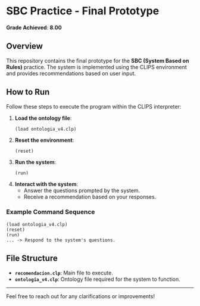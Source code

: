 # SBC Practice - Final Prototype  
**Grade Achieved**: **8.00**

## Overview  

This repository contains the final prototype for the **SBC (System Based on Rules)** practice. The system is implemented using the CLIPS environment and provides recommendations based on user input.

## How to Run  

Follow these steps to execute the program within the CLIPS interpreter:

1. **Load the ontology file**:  
   ```clips
   (load ontologia_v4.clp)
   ```
2. **Reset the environment**:  
   ```clips
   (reset)
   ```
3. **Run the system**:  
   ```clips
   (run)
   ```
4. **Interact with the system**:  
   - Answer the questions prompted by the system.  
   - Receive a recommendation based on your responses.

### Example Command Sequence  
```clips
(load ontologia_v4.clp)  
(reset)  
(run)  
... -> Respond to the system's questions.  
```

## File Structure  

- **`recomendacion.clp`**: Main file to execute.  
- **`ontologia_v4.clp`**: Ontology file required for the system to function.  

---

Feel free to reach out for any clarifications or improvements!
